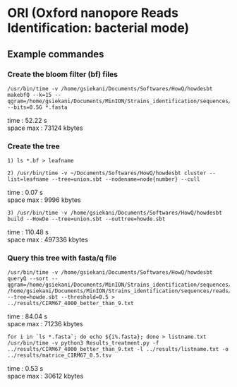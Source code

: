 # ORI (Oxford nanopore Reads Identification: bacterial mode)

## Example commandes

### Create the bloom filter (bf) files
	
	/usr/bin/time -v /home/gsiekani/Documents/Softwares/HowQ/howdesbt makebfQ --k=15 --qgram=/home/gsiekani/Documents/MinION/Strains_identification/sequences/TestIndelSeeds/classicSeed.txt --bits=0.5G *.fasta

time : 52.22 s  
space max : 73124 kbytes  

### Create the tree

	1) ls *.bf > leafname
	
	2) /usr/bin/time -v ~/Documents/Softwares/HowQ/howdesbt cluster --list=leafname --tree=union.sbt --nodename=node{number} --cull
	
time : 0.07 s  
space max : 9996 kbytes  

	3) /usr/bin/time -v /home/gsiekani/Documents/Softwares/HowQ/howdesbt build --HowDe --tree=union.sbt --outtree=howde.sbt

time : 110.48 s  
space max : 497336 kbytes  

### Query this tree with fasta/q file

	/usr/bin/time -v /home/gsiekani/Documents/Softwares/HowQ/howdesbt queryQ --sort --qgram=/home/gsiekani/Documents/MinION/Strains_identification/sequences/TestIndelSeeds/classicSeed.txt /home/gsiekani/Documents/MinION/Strains_identification/sequences/reads/Mixture_test/3CIRM+JIM/CIRM67_4000_better_than_9.fastq --tree=howde.sbt --threshold=0.5 > ../results/CIRM67_4000_better_than_9.txt

time : 84.04 s  
space max : 71236 kbytes 

	for i in `ls *.fasta`; do echo ${i%.fasta}; done > listname.txt
	/usr/bin/time -v python3 Results_treatment.py -f ../results/CIRM67_4000_better_than_9.txt -l ../results/listname.txt -o ../results/matrice_CIRM67_0.5.tsv

time : 0.53 s  
space max : 30612 kbytes 


